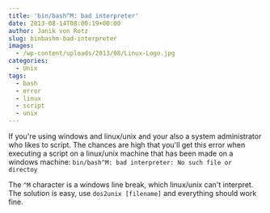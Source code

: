 ```yaml
---
title: 'bin/bash^M: bad interpreter'
date: 2013-08-14T08:00:19+00:00
author: Janik von Rotz
slug: binbashm-bad-interpreter
images:
  - /wp-content/uploads/2013/08/Linux-Logo.jpg
categories:
  - Unix
tags:
  - bash
  - error
  - linux
  - script
  - unix
---
```

If you're using windows and linux/unix and your also a system administrator who likes to script. The chances are high that you'll get this error when executing a script on a linux/unix machine that has been made on a windows machine: `bin/bash^M: bad interpreter: No such file or directoy`

The `^M` character is a windows line break, which linux/unix can't interpret. The solution is easy, use `dos2unix [filename]` and everything should work fine.